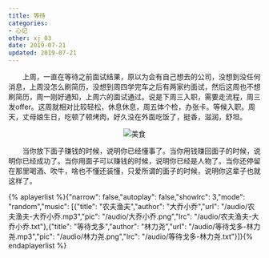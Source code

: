 ```yaml
---
title: 等待
categories:
- 心记
other: xj_03
date: 2019-07-21
updated: 2019-07-21
---
```

　　上周，一直在等待之前面试结果，原以为会有自己想去的公司，没想到没任何消息，上周没怎么刷简历，没想到周四学完车之后有两家约面试，然后这周也不想刷简历，周一刚好通知，上周六的面试通过。说是下周三入职，需要走流程，周三发offer。这周就相对比较轻松，休息休息，周五体个检，办张卡。等候入职。周天，丈母娘生日，吃顿了顿烤肉，好久没在外面吃饭了，挺香，滋润，舒坦。
<div align="center">

![美食](/img/xj/2019072101.png)</div>


　　当你放下面子赚钱的时候，说明你已经懂事了。当你用钱赚回面子的时候，说明你已经成功了。当你用面子可以赚钱的时候，说明你已经是人物了。当你还停留在那里喝酒、吹牛，啥也不懂还装懂，只爱所谓的面子的时候，说明你这辈子也就这样了。

{% aplayerlist %}{"narrow": false,"autoplay": false,"showlrc": 3,"mode": "random","music": [{"title": "农夫渔夫","author": "大乔小乔","url": "/audio/农夫渔夫-大乔小乔.mp3","pic": "/audio/大乔小乔.png","lrc": "/audio/农夫渔夫-大乔小乔.txt"},{"title": "等待戈多","author": "林力尧","url": "/audio/等待戈多-林力尧.mp3","pic": "/audio/林力尧.png","lrc": "/audio/等待戈多-林力尧.txt"}]}{% endaplayerlist %}

